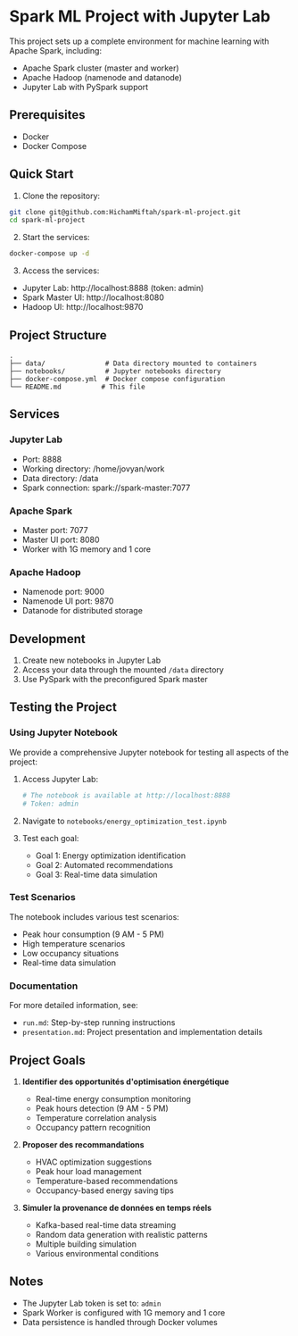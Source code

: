 # Spark ML Project with Jupyter Lab

This project sets up a complete environment for machine learning with Apache Spark, including:
- Apache Spark cluster (master and worker)
- Apache Hadoop (namenode and datanode)
- Jupyter Lab with PySpark support

## Prerequisites
- Docker
- Docker Compose

## Quick Start

1. Clone the repository:
```bash
git clone git@github.com:HichamMiftah/spark-ml-project.git
cd spark-ml-project
```

2. Start the services:
```bash
docker-compose up -d
```

3. Access the services:
- Jupyter Lab: http://localhost:8888 (token: admin)
- Spark Master UI: http://localhost:8080
- Hadoop UI: http://localhost:9870

## Project Structure
```
.
├── data/               # Data directory mounted to containers
├── notebooks/          # Jupyter notebooks directory
├── docker-compose.yml  # Docker compose configuration
└── README.md          # This file
```

## Services

### Jupyter Lab
- Port: 8888
- Working directory: /home/jovyan/work
- Data directory: /data
- Spark connection: spark://spark-master:7077

### Apache Spark
- Master port: 7077
- Master UI port: 8080
- Worker with 1G memory and 1 core

### Apache Hadoop
- Namenode port: 9000
- Namenode UI port: 9870
- Datanode for distributed storage

## Development

1. Create new notebooks in Jupyter Lab
2. Access your data through the mounted `/data` directory
3. Use PySpark with the preconfigured Spark master

## Testing the Project

### Using Jupyter Notebook
We provide a comprehensive Jupyter notebook for testing all aspects of the project:

1. Access Jupyter Lab:
   ```bash
   # The notebook is available at http://localhost:8888
   # Token: admin
   ```

2. Navigate to `notebooks/energy_optimization_test.ipynb`

3. Test each goal:
   - Goal 1: Energy optimization identification
   - Goal 2: Automated recommendations
   - Goal 3: Real-time data simulation

### Test Scenarios
The notebook includes various test scenarios:
- Peak hour consumption (9 AM - 5 PM)
- High temperature scenarios
- Low occupancy situations
- Real-time data simulation

### Documentation
For more detailed information, see:
- `run.md`: Step-by-step running instructions
- `presentation.md`: Project presentation and implementation details

## Project Goals

1. **Identifier des opportunités d'optimisation énergétique**
   - Real-time energy consumption monitoring
   - Peak hours detection (9 AM - 5 PM)
   - Temperature correlation analysis
   - Occupancy pattern recognition

2. **Proposer des recommandations**
   - HVAC optimization suggestions
   - Peak hour load management
   - Temperature-based recommendations
   - Occupancy-based energy saving tips

3. **Simuler la provenance de données en temps réels**
   - Kafka-based real-time data streaming
   - Random data generation with realistic patterns
   - Multiple building simulation
   - Various environmental conditions

## Notes
- The Jupyter Lab token is set to: `admin`
- Spark Worker is configured with 1G memory and 1 core
- Data persistence is handled through Docker volumes
